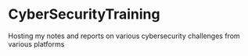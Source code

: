 # CyberSecurityTraining
Hosting my notes and reports on various cybersecurity challenges from various platforms
